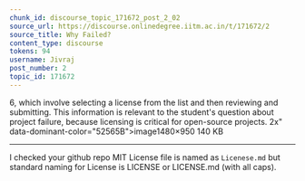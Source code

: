 ```yaml
---
chunk_id: discourse_topic_171672_post_2_02
source_url: https://discourse.onlinedegree.iitm.ac.in/t/171672/2
source_title: Why Failed?
content_type: discourse
tokens: 94
username: Jivraj
post_number: 2
topic_id: 171672
---
```


6, which involve selecting a license from the list and then reviewing and submitting. This information is relevant to the student's question about project failure, because licensing is critical for open-source projects. 2x" data-dominant-color="52565B">image1480×950 140 KB

---

I checked your github repo MIT License file is named as `Licenese.md` but standard naming for License is LICENSE or LICENSE.md (with all caps).
